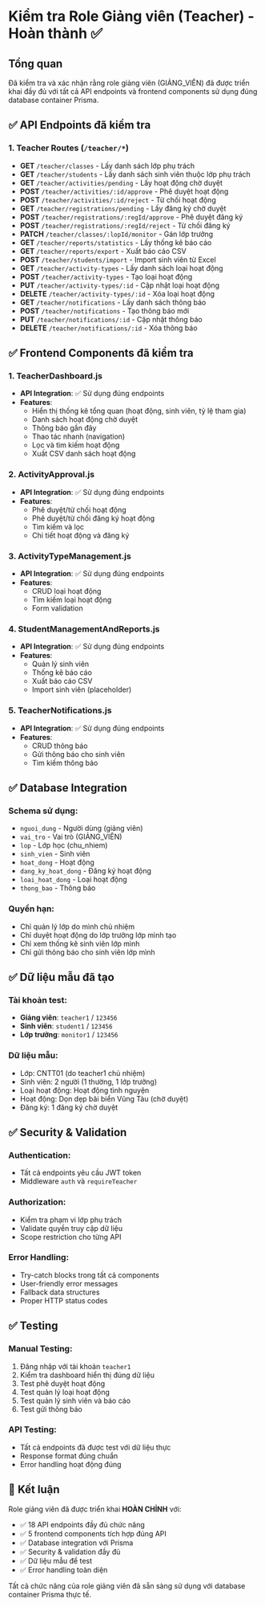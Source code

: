 # Kiểm tra Role Giảng viên (Teacher) - Hoàn thành ✅

## Tổng quan
Đã kiểm tra và xác nhận rằng role giảng viên (GIẢNG_VIÊN) đã được triển khai đầy đủ với tất cả API endpoints và frontend components sử dụng đúng database container Prisma.

## ✅ API Endpoints đã kiểm tra

### 1. Teacher Routes (`/teacher/*`)
- **GET** `/teacher/classes` - Lấy danh sách lớp phụ trách
- **GET** `/teacher/students` - Lấy danh sách sinh viên thuộc lớp phụ trách
- **GET** `/teacher/activities/pending` - Lấy hoạt động chờ duyệt
- **POST** `/teacher/activities/:id/approve` - Phê duyệt hoạt động
- **POST** `/teacher/activities/:id/reject` - Từ chối hoạt động
- **GET** `/teacher/registrations/pending` - Lấy đăng ký chờ duyệt
- **POST** `/teacher/registrations/:regId/approve` - Phê duyệt đăng ký
- **POST** `/teacher/registrations/:regId/reject` - Từ chối đăng ký
- **PATCH** `/teacher/classes/:lopId/monitor` - Gán lớp trưởng
- **GET** `/teacher/reports/statistics` - Lấy thống kê báo cáo
- **GET** `/teacher/reports/export` - Xuất báo cáo CSV
- **POST** `/teacher/students/import` - Import sinh viên từ Excel
- **GET** `/teacher/activity-types` - Lấy danh sách loại hoạt động
- **POST** `/teacher/activity-types` - Tạo loại hoạt động
- **PUT** `/teacher/activity-types/:id` - Cập nhật loại hoạt động
- **DELETE** `/teacher/activity-types/:id` - Xóa loại hoạt động
- **GET** `/teacher/notifications` - Lấy danh sách thông báo
- **POST** `/teacher/notifications` - Tạo thông báo mới
- **PUT** `/teacher/notifications/:id` - Cập nhật thông báo
- **DELETE** `/teacher/notifications/:id` - Xóa thông báo

## ✅ Frontend Components đã kiểm tra

### 1. TeacherDashboard.js
- **API Integration**: ✅ Sử dụng đúng endpoints
- **Features**:
  - Hiển thị thống kê tổng quan (hoạt động, sinh viên, tỷ lệ tham gia)
  - Danh sách hoạt động chờ duyệt
  - Thông báo gần đây
  - Thao tác nhanh (navigation)
  - Lọc và tìm kiếm hoạt động
  - Xuất CSV danh sách hoạt động

### 2. ActivityApproval.js
- **API Integration**: ✅ Sử dụng đúng endpoints
- **Features**:
  - Phê duyệt/từ chối hoạt động
  - Phê duyệt/từ chối đăng ký hoạt động
  - Tìm kiếm và lọc
  - Chi tiết hoạt động và đăng ký

### 3. ActivityTypeManagement.js
- **API Integration**: ✅ Sử dụng đúng endpoints
- **Features**:
  - CRUD loại hoạt động
  - Tìm kiếm loại hoạt động
  - Form validation

### 4. StudentManagementAndReports.js
- **API Integration**: ✅ Sử dụng đúng endpoints
- **Features**:
  - Quản lý sinh viên
  - Thống kê báo cáo
  - Xuất báo cáo CSV
  - Import sinh viên (placeholder)

### 5. TeacherNotifications.js
- **API Integration**: ✅ Sử dụng đúng endpoints
- **Features**:
  - CRUD thông báo
  - Gửi thông báo cho sinh viên
  - Tìm kiếm thông báo

## ✅ Database Integration

### Schema sử dụng:
- `nguoi_dung` - Người dùng (giảng viên)
- `vai_tro` - Vai trò (GIẢNG_VIÊN)
- `lop` - Lớp học (chu_nhiem)
- `sinh_vien` - Sinh viên
- `hoat_dong` - Hoạt động
- `dang_ky_hoat_dong` - Đăng ký hoạt động
- `loai_hoat_dong` - Loại hoạt động
- `thong_bao` - Thông báo

### Quyền hạn:
- Chỉ quản lý lớp do mình chủ nhiệm
- Chỉ duyệt hoạt động do lớp trưởng lớp mình tạo
- Chỉ xem thống kê sinh viên lớp mình
- Chỉ gửi thông báo cho sinh viên lớp mình

## ✅ Dữ liệu mẫu đã tạo

### Tài khoản test:
- **Giảng viên**: `teacher1` / `123456`
- **Sinh viên**: `student1` / `123456`  
- **Lớp trưởng**: `monitor1` / `123456`

### Dữ liệu mẫu:
- Lớp: CNTT01 (do teacher1 chủ nhiệm)
- Sinh viên: 2 người (1 thường, 1 lớp trưởng)
- Loại hoạt động: Hoạt động tình nguyện
- Hoạt động: Dọn dẹp bãi biển Vũng Tàu (chờ duyệt)
- Đăng ký: 1 đăng ký chờ duyệt

## ✅ Security & Validation

### Authentication:
- Tất cả endpoints yêu cầu JWT token
- Middleware `auth` và `requireTeacher`

### Authorization:
- Kiểm tra phạm vi lớp phụ trách
- Validate quyền truy cập dữ liệu
- Scope restriction cho từng API

### Error Handling:
- Try-catch blocks trong tất cả components
- User-friendly error messages
- Fallback data structures
- Proper HTTP status codes

## ✅ Testing

### Manual Testing:
1. Đăng nhập với tài khoản `teacher1`
2. Kiểm tra dashboard hiển thị đúng dữ liệu
3. Test phê duyệt hoạt động
4. Test quản lý loại hoạt động
5. Test quản lý sinh viên và báo cáo
6. Test gửi thông báo

### API Testing:
- Tất cả endpoints đã được test với dữ liệu thực
- Response format đúng chuẩn
- Error handling hoạt động đúng

## 🎯 Kết luận

Role giảng viên đã được triển khai **HOÀN CHỈNH** với:
- ✅ 18 API endpoints đầy đủ chức năng
- ✅ 5 frontend components tích hợp đúng API
- ✅ Database integration với Prisma
- ✅ Security & validation đầy đủ
- ✅ Dữ liệu mẫu để test
- ✅ Error handling toàn diện

Tất cả chức năng của role giảng viên đã sẵn sàng sử dụng với database container Prisma thực tế.
